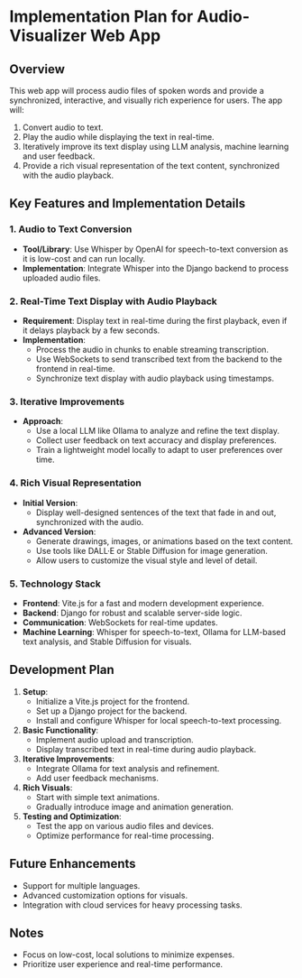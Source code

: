 # Implementation Plan for Audio-Visualizer Web App

## Overview
This web app will process audio files of spoken words and provide a synchronized, interactive, and visually rich experience for users. The app will:
1. Convert audio to text.
2. Play the audio while displaying the text in real-time.
3. Iteratively improve its text display using LLM analysis, machine learning and user feedback.
4. Provide a rich visual representation of the text content, synchronized with the audio playback.

## Key Features and Implementation Details

### 1. Audio to Text Conversion
- **Tool/Library**: Use Whisper by OpenAI for speech-to-text conversion as it is low-cost and can run locally.
- **Implementation**: Integrate Whisper into the Django backend to process uploaded audio files.

### 2. Real-Time Text Display with Audio Playback
- **Requirement**: Display text in real-time during the first playback, even if it delays playback by a few seconds.
- **Implementation**:
  - Process the audio in chunks to enable streaming transcription.
  - Use WebSockets to send transcribed text from the backend to the frontend in real-time.
  - Synchronize text display with audio playback using timestamps.

### 3. Iterative Improvements
- **Approach**:
  - Use a local LLM like Ollama to analyze and refine the text display.
  - Collect user feedback on text accuracy and display preferences.
  - Train a lightweight model locally to adapt to user preferences over time.

### 4. Rich Visual Representation
- **Initial Version**:
  - Display well-designed sentences of the text that fade in and out, synchronized with the audio.
- **Advanced Version**:
  - Generate drawings, images, or animations based on the text content.
  - Use tools like DALL·E or Stable Diffusion for image generation.
  - Allow users to customize the visual style and level of detail.

### 5. Technology Stack
- **Frontend**: Vite.js for a fast and modern development experience.
- **Backend**: Django for robust and scalable server-side logic.
- **Communication**: WebSockets for real-time updates.
- **Machine Learning**: Whisper for speech-to-text, Ollama for LLM-based text analysis, and Stable Diffusion for visuals.

## Development Plan
1. **Setup**:
   - Initialize a Vite.js project for the frontend.
   - Set up a Django project for the backend.
   - Install and configure Whisper for local speech-to-text processing.
2. **Basic Functionality**:
   - Implement audio upload and transcription.
   - Display transcribed text in real-time during audio playback.
3. **Iterative Improvements**:
   - Integrate Ollama for text analysis and refinement.
   - Add user feedback mechanisms.
4. **Rich Visuals**:
   - Start with simple text animations.
   - Gradually introduce image and animation generation.
5. **Testing and Optimization**:
   - Test the app on various audio files and devices.
   - Optimize performance for real-time processing.

## Future Enhancements
- Support for multiple languages.
- Advanced customization options for visuals.
- Integration with cloud services for heavy processing tasks.

## Notes
- Focus on low-cost, local solutions to minimize expenses.
- Prioritize user experience and real-time performance.